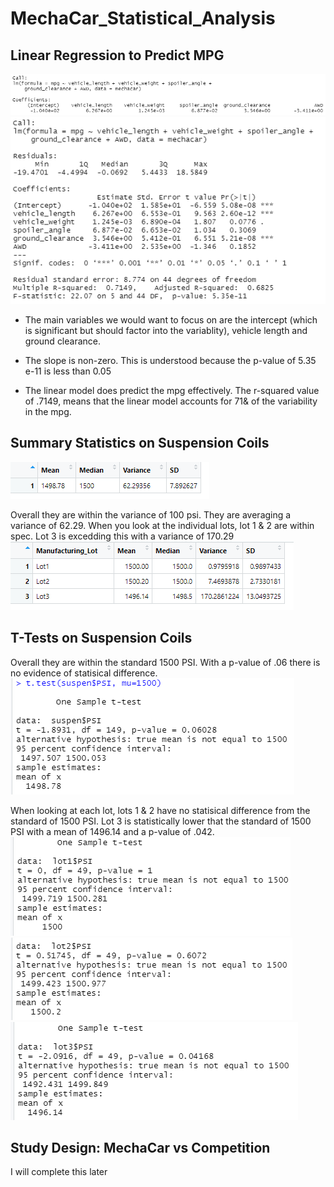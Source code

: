# MechaCar_Statistical_Analysis

## Linear Regression to Predict MPG
![Image](/Resources/Images/Linear_Regression_Predict_MPG_1.PNG)
![Image2](/Resources/Images/Linear_Regression_Predict_MPG_2.PNG)

- The main variables we would want to focus on are the intercept (which is significant but should factor into the variablity), vehicle length and ground clearance. 

- The slope is non-zero. This is understood because the p-value of 5.35 e-11 is less than 0.05

- The linear model does predict the mpg effectively. The r-squared value of .7149, means that the linear model accounts for 71& of the variability in the mpg. 

## Summary Statistics on Suspension Coils
![Image](/Resources/Images/Summary_Statistics_Suspension_Coils.PNG)

Overall they are within the variance of 100 psi. They are averaging a variance of 62.29. When you look at the individual lots, lot 1 & 2 are within spec. Lot 3 is excedding this with a variance of 170.29
![Image](/Resources/Images/Summary_Statistics_Suspension_Coils_2.PNG)

## T-Tests on Suspension Coils
Overall they are within the standard 1500 PSI. With a p-value of .06 there is no evidence of statisical difference. 
![Image](/Resources/Images/T_Tests_Suspension_Coils_Overall.PNG)

When looking at each lot, lots 1 & 2 have no statisical difference from the standard of 1500 PSI. Lot 3 is statistically lower that the standard of 1500 PSI with a mean of 1496.14 and a p-value of .042.
![Image](/Resources/Images/T_Tests_Suspension_Coils_1.PNG)
![Image](/Resources/Images/T_Tests_Suspension_Coils_2.PNG)
![Image](/Resources/Images/T_Tests_Suspension_Coils_3.PNG)

## Study Design: MechaCar vs Competition
I will complete this later